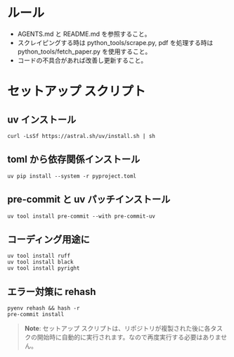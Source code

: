 # ルール

- AGENTS.md と README.md を参照すること。
- スクレイピングする時は python_tools/scrape.py, pdf を処理する時は python_tools/fetch_paper.py を使用すること。
- コードの不具合があれば改善し更新すること。  

# セットアップ スクリプト
## uv インストール
```
curl -LsSf https://astral.sh/uv/install.sh | sh
```

## toml から依存関係インストール
```
uv pip install --system -r pyproject.toml
```

## pre-commit と uv パッチインストール
```
uv tool install pre-commit --with pre-commit-uv
```

## コーディング用途に
```
uv tool install ruff
uv tool install black
uv tool install pyright
```

## エラー対策に rehash
```
pyenv rehash && hash -r
pre-commit install
```

> **Note**: セットアップ スクリプトは、リポジトリが複製された後に各タスクの開始時に自動的に実行されます。なので再度実行する必要はありません。
